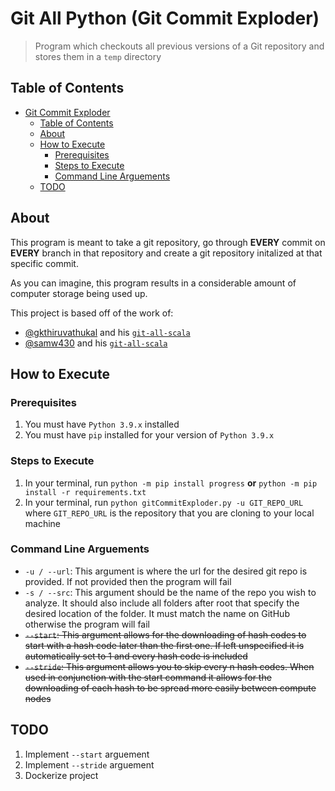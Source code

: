 # Git All Python (Git Commit Exploder)

> Program which checkouts all previous versions of a Git repository and stores them in a `temp` directory

## Table of Contents

- [Git Commit Exploder](#git-commit-exploder)
  - [Table of Contents](#table-of-contents)
  - [About](#about)
  - [How to Execute](#how-to-execute)
    - [Prerequisites](#prerequisites)
    - [Steps to Execute](#steps-to-execute)
    - [Command Line Arguements](#command-line-arguements)
  - [TODO](#todo)

## About

This program is meant to take a git repository, go through **EVERY** commit on **EVERY** branch in that repository and create a git repository initalized at that specific commit.

As you can imagine, this program results in a considerable amount of computer storage being used up.

This project is based off of the work of:

- [@gkthiruvathukal](https://github.com/gkthiruvathukal) and his [`git-all-scala`](https://github.com/gkthiruvathukal/git-all-scala)
- [@samw430](https://github.com/samw430) and his [`git-all-scala`](https://github.com/samw430)

## How to Execute

### Prerequisites

1. You must have `Python 3.9.x` installed
2. You must have `pip` installed for your version of `Python 3.9.x`

### Steps to Execute

1. In your terminal, run `python -m pip install progress` **or** `python -m pip install -r requirements.txt`
2. In your terminal, run `python gitCommitExploder.py -u GIT_REPO_URL` where `GIT_REPO_URL` is the repository that you are cloning to your local machine

### Command Line Arguements

- `-u / --url`: This argument is where the url for the desired git repo is provided.  If not provided then the program will fail
- `-s / --src`: This argument should be the name of the repo you wish to analyze.  It should also include all folders after root that specify the desired location of the folder.  It must match the name on GitHub otherwise the program will fail
- ~~`--start`: This argument allows for the downloading of hash codes to start with a hash code later than the first one.  If left unspecified it is automatically set to 1 and every hash code is included~~
- ~~`--stride`: This argument allows you to skip every n hash codes.  When used in conjunction with the start command it allows for the downloading of each hash to be spread more easily between compute nodes~~

## TODO

1. Implement `--start` arguement
2. Implement `--stride` arguement
3. Dockerize project
